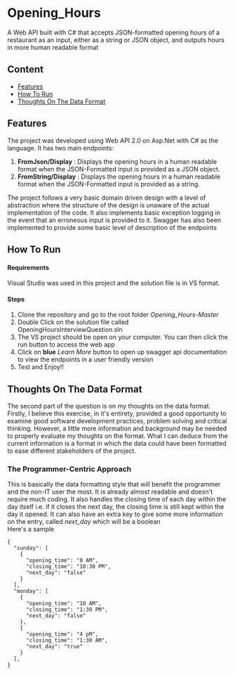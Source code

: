 # Opening_Hours
A Web API built with C# that accepts JSON-formatted opening hours of a restaurant as an input, either as a string or JSON object, and outputs hours in more human readable format

## Content
* [Features](https://github.com/ebendcelebrant/Opening_Hours/new/master?readme=1#features)
* [How To Run](https://github.com/ebendcelebrant/Opening_Hours/new/master?readme=1#how-to-run)
* [Thoughts On The Data Format](https://github.com/ebendcelebrant/Opening_Hours/new/master?readme=1#thoughts-on-the-data-format)

## Features
The project was developed using Web API 2.0 on Asp.Net with C# as the language. It has two main endpoints:<br />
<ol>
<li><b>FromJson/Display</b> : Displays the opening hours in a human readable format when the JSON-Formatted input is provided as a JSON object.</li>
<li><b>FromString/Display</b> : Displays the opening hours in a human readable format when the JSON-Formatted input is provided as a string.</li>
</ol>
The project follows a very basic domain driven design with a level of abstraction where the structure of the design is unaware 
of the actual implementation of the code. It also implements basic exception logging in the event that an erroneous input is provided to it. Swagger has also been 
implemented to provide some basic level of description of the endpoints

## How To Run
#### Requirements
Visual Studio was used in this project and the solution file is in VS format. <br />
#### Steps
<ol>
<li>Clone the repository and go to the root folder <i>Opening_Hours-Master</i></li>
<li>Double Click on the solution file called OpeningHoursInterviewQuestion.sln</li>
<li>The VS project should be open on your computer. You can then click the run button to access the web app</li>
<li>Click on <b>blue</b> <i>Learn More</i> button to open up swagger api documentation to view the endpoints in a user friendly version</li>
<li>Test and Enjoy!!</li>
</ol>

## Thoughts On The Data Format
The second part of the question is on my thoughts on the data format. Firstly, I believe this exercise, in it's entirety, provided a good opportunity to examine 
good software development practices, problem solving and critical thinking. However, a little more information and background may be needed to properly evaluate my thoughts
on the format. What I can deduce from the current information is a format in which the data could have been formatted to ease different stakeholders of the project.

### The Programmer-Centric Approach
This is basically the data formatting style that will benefit the programmer and the non-IT user the most. It is already almost readable and doesn't require much coding.
It also handles the closing time of each day within the day itself i.e. if it closes the next day, the closing time is still kept within the day it opened. It can also 
have an extra key to give some more information on the entry, called <i>next_day</i> which will be a boolean<br />
Here's a sample
```
{
  "sunday": [
    {
      "opening_time": "8 AM",
      "closing_time": "10:30 PM",
      "next_day": "false"
    }
  ],
  "monday": [
    {
      "opening_time": "10 AM",
      "closing_time": "1:30 PM",
      "next_day": "false"
    },
    {
      "opening_time": "4 pM",
      "closing_time": "1:30 AM",
      "next_day": "true"
    }
  ],
}
```








